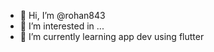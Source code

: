 - 👋 Hi, I’m @rohan843
- 👀 I’m interested in ...
- 🌱 I’m currently learning app dev using flutter
<!---
- 💞️ I’m looking to collaborate on ...
- 📫 How to reach me ...


rohan843/rohan843 is a ✨ special ✨ repository because its `README.md` (this file) appears on your GitHub profile.
You can click the Preview link to take a look at your changes.
--->
